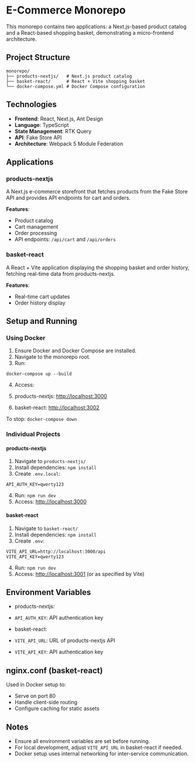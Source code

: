 # E-Commerce Monorepo

This monorepo contains two applications: a Next.js-based product catalog and a React-based shopping basket, demonstrating a micro-frontend architecture.

## Project Structure

```plaintext
monorepo/
├── products-nextjs/   # Next.js product catalog
├── basket-react/      # React + Vite shopping basket
└── docker-compose.yml # Docker Compose configuration
```

## Technologies

- **Frontend**: React, Next.js, Ant Design
- **Language**: TypeScript
- **State Management**: RTK Query
- **API**: Fake Store API
- **Architecture**: Webpack 5 Module Federation


## Applications

### products-nextjs

A Next.js e-commerce storefront that fetches products from the Fake Store API and provides API endpoints for cart and orders.

**Features**:

- Product catalog
- Cart management
- Order processing
- API endpoints: `/api/cart` and `/api/orders`


### basket-react

A React + Vite application displaying the shopping basket and order history, fetching real-time data from products-nextjs.

**Features**:

- Real-time cart updates
- Order history display


## Setup and Running

### Using Docker

1. Ensure Docker and Docker Compose are installed.
2. Navigate to the monorepo root.
3. Run:

```shellscript
docker-compose up --build
```


4. Access:

1. products-nextjs: [http://localhost:3000](http://localhost:3000)
2. basket-react: [http://localhost:3002](http://localhost:3002)





To stop: `docker-compose down`

### Individual Projects

#### products-nextjs

1. Navigate to `products-nextjs/`
2. Install dependencies: `npm install`
3. Create `.env.local`:

```plaintext
API_AUTH_KEY=qwerty123
```


4. Run: `npm run dev`
5. Access: [http://localhost:3000](http://localhost:3000)


#### basket-react

1. Navigate to `basket-react/`
2. Install dependencies: `npm install`
3. Create `.env`:

```plaintext
VITE_API_URL=http://localhost:3000/api
VITE_API_KEY=qwerty123
```


4. Run: `npm run dev`
5. Access: [http://localhost:3001](http://localhost:3001) (or as specified by Vite)


## Environment Variables

- products-nextjs:

- `API_AUTH_KEY`: API authentication key



- basket-react:

- `VITE_API_URL`: URL of products-nextjs API
- `VITE_API_KEY`: API authentication key


## nginx.conf (basket-react)

Used in Docker setup to:

- Serve on port 80
- Handle client-side routing
- Configure caching for static assets


## Notes

- Ensure all environment variables are set before running.
- For local development, adjust `VITE_API_URL` in basket-react if needed.
- Docker setup uses internal networking for inter-service communication.
